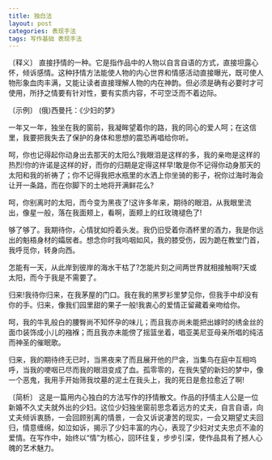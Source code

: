 ```yaml
---
title: 独白法
layout: post
categories: 表现手法
tags: 写作基础 表现手法
---
```


〔释义〕 直接抒情的一种。它是指作品中的人物以自言自语的方式，直接坦露心怀，倾诉感情。这种抒情方法能使人物的内心世界和情感活动直接曝光，既可使人物形象血肉丰满，又能让读者直接理解人物的内在神韵。但必须是确有必要时才可使用，所抒之情要有针对性，要有实质内容，不可空泛而不着边际。

〔示例〕 (俄)西曼托：《少妇的梦》

一年又一年，独坐在我的窗前，我凝眸望着你的路，我的同心的爱人呵；在这信里，我要把我失去了保护的身体和思想的震恐再唱给你听。

呵，你也记得起你动身出去那天的太阳么?我眼泪是这样的多，我的亲吻是这样的热烈!你的许诺是这样的好，而你的归期是定得这样早!敢是你不记得你动身那天的太阳和我的祈祷了；你不记得我把水瓶里的水洒上你坐骑的影子，祝你过海时海会让开一条路，而在你脚下的土地将开满鲜花么?

呵，你别离时的太阳，而今变为黑夜了!这许多年来，期待的眼泪，从我眼里流出，像星一般，落在我面颊上，看啊，面颊上的红玫瑰褪色了!

够了够了。我期待你，心情犹如捋着头发。我仍旧受着你酒杯里的酒力，我是你远出的魁梧身材的孀居者。想念你时我呜咽如风，我的膝受伤，因为跪在教堂门首，我呼觅你，转身向西。

怎能有一天，从此岸到彼岸的海水干枯了?怎能片刻之间两世界就相接触啊?天或太阳，而今于我是不需要了。

归来!我待你归来，在我茅屋的门口。我在我的黑罗衫里梦见你，但我手中却没有你的手。归来，像我们园里甜的果子一般!我衷心的爱情正留藏着亲吻给你。

呵，我的牛乳般白的腰臀尚不知怀孕的味儿；而且我亦尚未能把出嫁时的绣金丝的面巾装饰成小儿的襁褓；而且我亦未能傍了摇篮坐着，唱亚美尼亚母亲所唱的纯洁而神圣的催眠歌。

归来，我的期待终无已时，当黑夜来了而且展开他的尸衾，当集鸟在庭中互相呜呼，当我的哽咽已尽而我的眼泪变成了血。孤零零的，在我失望的新妇的梦中，像一个恶鬼，我用手开始筛我坟墓的泥土在我头上，我的死日是愈拉愈近了啊!

〔简析〕 这是一篇用内心独白的方法写作的抒情散文。作品的抒情主人公是一位新婚不久丈夫就外出的少妇。这位少妇独坐窗前思念着远方的丈夫，自言自语，向丈夫倾诉衷肠，一会回顾别离的情景，一会又诉说凄苦的现实，一会又期望丈夫回归，情意缠绵，如泣如诉，揭示了少妇丰富的内心，表现了少妇对丈夫忠贞不渝的爱情。在写作中，始终以“情”为核心，回环往复，步步引深，使作品具有了撼人心魄的艺术魅力。 